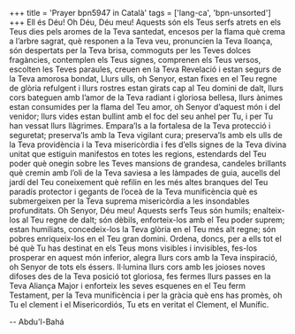 +++
title = 'Prayer bpn5947 in Català'
tags = ['lang-ca', 'bpn-unsorted']
+++
Ell és Déu!
Oh Déu, Déu meu! Aquests són els Teus serfs atrets en els Teus dies pels aromes de la Teva santedat, encesos per la flama què crema a l’arbre sagrat, què responen a la Teva veu, pronuncien la Teva lloança, són despertats per la Teva brisa, commoguts per les Teves dolces fragàncies, contemplen els Teus signes, comprenen els Teus versos, escolten les Teves paraules, creuen en la Teva Revelació i estan segurs de la Teva amorosa bondat, Llurs ulls, oh Senyor, estan fixes en el Teu regne de glòria refulgent i llurs rostres estan girats cap al Teu domini de dalt, llurs cors bateguen amb l’amor de la Teva radiant i gloriosa bellesa, llurs ànimes estan consumides per la flama del Teu amor, oh Senyor d’aquest món i del venidor; llurs vides estan bullint amb el foc del seu anhel per Tu, i per Tu han vessat llurs llàgrimes.
Empara’ls a la fortalesa de la Teva protecció i seguretat; preserva’ls amb la Teva vigilant cura; preserva’ls amb els ulls de la Teva providència i la Teva misericòrdia i fes d’ells signes de la Teva divina unitat que estiguin manifestos en totes les regions, estendards del Teu poder què onegin sobre les Teves mansions de grandesa, candeles brillants què cremin amb l’oli de la Teva saviesa a les làmpades de guia, aucells del jardí del Teu coneixement què refilin en les més altes branques del Teu paradís protector i gegants de l’oceà de la Teva munificència què es submergeixen per la Teva suprema misericòrdia a les insondables profunditats.
Oh Senyor, Déu meu! Aquests serfs Teus són humils; enalteix-los al Teu regne de dalt; són dèbils, enforteix-los amb el Teu poder suprem; estan humiliats, concedeix-los la Teva glòria en el Teu més alt regne; són pobres enriqueix-los en el Teu gran domini. Ordena, doncs, per a ells tot el bé què Tu has destinat en els Teus mons visibles i invisibles, fes-los prosperar en aquest món inferior, alegra llurs cors amb la Teva inspiració, oh Senyor de tots els éssers. Il·lumina llurs cors amb les joioses noves difoses des de la Teva posició tot gloriosa, fes fermes llurs passes en la Teva Aliança Major i enforteix les seves esquenes en el Teu ferm Testament, per la Teva munificència i per la gràcia què ens has promès, oh Tu el clement i el Misericordiós, Tu ets en veritat el Clement, el Munífic.

-- Abdu'l-Bahá
